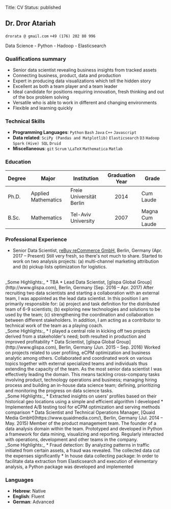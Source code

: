 Title: CV
Status: published
## Dr. Dror Atariah
[]() `drorata @ gmail.com` `+49 (176) 202 80 996`

Data Science - Python - Hadoop - Elasticsearch

### Qualifications summary
* Senior data scientist revealing business insights from tracked assets
* Connecting business, product, data and production
* Expert in producing data visualizations which tell the hidden story
* Excellent as both a team player and a team leader
* Ideal candidate for positions requiring innovation, fresh thinking and out of the box problem solving
* Versatile who is able to work in different and changing environments
* Flexible and learning quickly


### Technical Skills
* **Programming Languages**: `Python` `Bash` `Java` `C++` `Javascript`
* **Data related**: `SciPy (Pandas and Matplotlib)` `Elasticsearch` `D3` `Hadoop` `Spark` `(Hive) SQL` `Druid`
* **Miscellaneous**: `git` `Scrum` `\LaTeX` `Mathematica` `Matlab`

### Education
 Degree | Major | Institution | Graduation Year | Grade
--|--|--|:--:|--
Ph.D. | Applied Mathematics | Freie Universität Berlin | 2014 | Cum Laude
B.Sc. | Mathematics | Tel-Aviv University | 2007 | Magna Cum Laude


### Professional Experience

* Senior Data Scientist, [reBuy reCommerce GmbH](http://www.rebuy.com), Berlin, Germany (Apr. 2017 – Present)
Still very fresh, so there's not much to share. Started to work on two analysis projects: (a) multi-channel marketing attribution and (b) pickup lists optimization for logistics.
<br>
_Some Highlights:_
    * TBA
* Lead Data Scientist, [glispa Global Group](http://www.glispa.com), Berlin, Germany (Sep. 2016 – Apr. 2017)
After recruiting two data scientists and starting a collaboration with an external team, I was appointed as the lead data scientist. In this position I am primarily responsible for: (a) project and task definition for the distributed team of 6-9 scientists; (b) exploring new technologies and solutions to be used by the team; (c) strengthening the coordination and collaboration between different stakeholders. In addition, I am acting as a contributor to technical work of the team as a playing coach.
<br>
_Some Highlights:_
    * I played a central role in kicking off two projects derived from a stakeholder's need; both resulted in production and improved profitability
* Data Scientist, [glispa Global Group](http://www.glispa.com), Berlin, Germany (Jun. 2015 – Sep. 2016)
Worked on projects related to user profiling, eCPM optimization and business analytic among others. Collaborated and coordinated work on various topics together with external specialized teams and individuals thus extending the capacity of the team. As the most senior data scientist I was effectively leading the domain. This means tackling cross-company tasks involving product, technology operations and business; managing hiring process and building an in-house data science team; defining, prioritizing and monitoring the progress on data science tasks.
<br>
_Some Highlights:_
    * Extracted insights on users' profiles based on their historical geo locations using a simple and efficient algorithm I developed
    * Implemented A/B testing tool for eCPM optimization and serving methods comparison
* Data Scientist and Technical Operations Manager, [Quaid Media GmbH](https://www.quaidmedia.com/), Berlin, Germany (Jul. 2014 – May. 2015)
Member of the product management team. The founder of a data analysis domain within the team. Prototyped and developed in Python a framework for data mining, visualizing and reporting. Regularly interacted with operations, development and other teams in the company.
<br>
_Some Highlights:_
    * Fraud detection: By analyzing patterns in traffic initiated from certain assets, a fraud was revealed. The collected data cut the expenses significantly
    * In house data collecting package: In order to facilitate data extraction from Elasticsearch and execution of elementary analysis, a Python package was developed and implemented









### Languages
* **Hebrew**: Native
* **English**: Fluent
* **German**: Advanced
